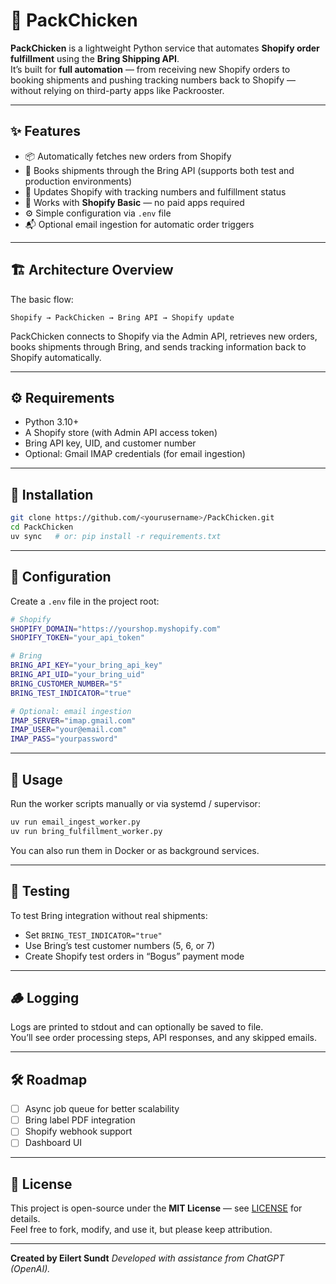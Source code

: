 # 🐔 PackChicken

**PackChicken** is a lightweight Python service that automates **Shopify order fulfillment** using the **Bring Shipping API**.  
It’s built for **full automation** — from receiving new Shopify orders to booking shipments and pushing tracking numbers back to Shopify — without relying on third-party apps like Packrooster.

---

## ✨ Features

- 📦 Automatically fetches new orders from Shopify  
- 🚚 Books shipments through the Bring API (supports both test and production environments)  
- 🔄 Updates Shopify with tracking numbers and fulfillment status  
- 💸 Works with **Shopify Basic** — no paid apps required  
- ⚙️ Simple configuration via `.env` file  
- 📬 Optional email ingestion for automatic order triggers  

---

## 🏗️ Architecture Overview

The basic flow:

```
Shopify → PackChicken → Bring API → Shopify update
```

PackChicken connects to Shopify via the Admin API, retrieves new orders, books shipments through Bring, and sends tracking information back to Shopify automatically.

---

## ⚙️ Requirements

- Python 3.10+  
- A Shopify store (with Admin API access token)  
- Bring API key, UID, and customer number  
- Optional: Gmail IMAP credentials (for email ingestion)

---

## 🚀 Installation

```bash
git clone https://github.com/<yourusername>/PackChicken.git
cd PackChicken
uv sync   # or: pip install -r requirements.txt
```

---

## 🔧 Configuration

Create a `.env` file in the project root:

```bash
# Shopify
SHOPIFY_DOMAIN="https://yourshop.myshopify.com"
SHOPIFY_TOKEN="your_api_token"

# Bring
BRING_API_KEY="your_bring_api_key"
BRING_API_UID="your_bring_uid"
BRING_CUSTOMER_NUMBER="5"
BRING_TEST_INDICATOR="true"

# Optional: email ingestion
IMAP_SERVER="imap.gmail.com"
IMAP_USER="your@email.com"
IMAP_PASS="yourpassword"
```

---

## 🏃 Usage

Run the worker scripts manually or via systemd / supervisor:

```bash
uv run email_ingest_worker.py
uv run bring_fulfillment_worker.py
```

You can also run them in Docker or as background services.

---

## 🧪 Testing

To test Bring integration without real shipments:
- Set `BRING_TEST_INDICATOR="true"`
- Use Bring’s test customer numbers (5, 6, or 7)
- Create Shopify test orders in “Bogus” payment mode

---

## 🪵 Logging

Logs are printed to stdout and can optionally be saved to file.  
You’ll see order processing steps, API responses, and any skipped emails.

---

## 🛠️ Roadmap

- [ ] Async job queue for better scalability  
- [ ] Bring label PDF integration  
- [ ] Shopify webhook support  
- [ ] Dashboard UI  

---

## 📜 License

This project is open-source under the **MIT License** — see [LICENSE](LICENSE) for details.  
Feel free to fork, modify, and use it, but please keep attribution.

---

**Created by Eilert Sundt**
_Developed with assistance from ChatGPT (OpenAI)._